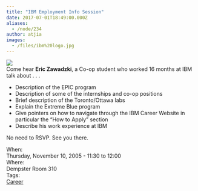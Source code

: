 ```yaml
---
title: "IBM Employment Info Session"
date: 2017-07-01T18:49:00.000Z
aliases:
  - /node/234
author: atjia
images:
  - /files/ibm%20logo.jpg
---
```


<div class="field field-name-body field-type-text-with-summary field-label-hidden"><div class="field-items"><div class="field-item even"><p><img src="/files/ibm%20logo.jpg"><br>
Come hear <b>Eric Zawadzki</b>, a Co-op student who worked 16 months at IBM talk about . . .</p>
<ul>
<li>Description of the EPIC program
</li><li>Description of some of the internships and co-op positions
</li><li>Brief description of the Toronto/Ottawa labs
</li><li>Explain the Extreme Blue program
</li><li>Give pointers on how to navigate through the IBM Career Website in particular the &#x201C;How to Apply&#x201D; section
</li><li>Describe his work experience at IBM
</li></ul>
<p>No need to RSVP. See you there.</p>
</div></div></div><div class="field field-name-field-dates field-type-datetime field-label-above"><div class="field-label">When:&#xA0;</div><div class="field-items"><div class="field-item even"><span class="date-display-single">Thursday, November 10, 2005 - <span class="date-display-range"><span class="date-display-start">11:30</span> to <span class="date-display-end">12:00</span></span></span></div></div></div><div class="field field-name-field-location field-type-text field-label-above"><div class="field-label">Where:&#xA0;</div><div class="field-items"><div class="field-item even">Dempster Room 310</div></div></div>    <footer>
    <div class="field field-name-field-tags field-type-taxonomy-term-reference field-label-above"><div class="field-label">Tags:&#xA0;</div><div class="field-items"><div class="field-item even"><a href="/career">Career</a></div></div></div>      </footer>
